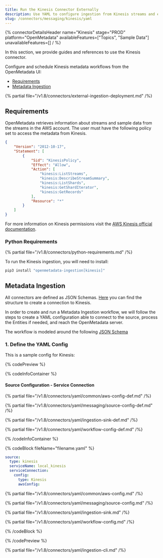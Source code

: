 ```yaml
---
title: Run the Kinesis Connector Externally
description: Use YAML to configure ingestion from Kinesis streams and extract topic, schema, and lineage metadata.
slug: /connectors/messaging/kinesis/yaml
---
```


{% connectorDetailsHeader
name="Kinesis"
stage="PROD"
platform="OpenMetadata"
availableFeatures=["Topics", "Sample Data"]
unavailableFeatures=[]
/ %}

In this section, we provide guides and references to use the Kinesis connector.

Configure and schedule Kinesis metadata workflows from the OpenMetadata UI:

- [Requirements](#requirements)
- [Metadata Ingestion](#metadata-ingestion)

{% partial file="/v1.8/connectors/external-ingestion-deployment.md" /%}

## Requirements

OpenMetadata retrieves information about streams and sample data from the streams in the AWS account.
The user must have the following policy set to access the metadata from Kinesis.

```json
{
    "Version": "2012-10-17",
    "Statement": [
        {
            "Sid": "KinesisPolicy",
            "Effect": "Allow",
            "Action": [
                "kinesis:ListStreams",
                "kinesis:DescribeStreamSummary",
                "kinesis:ListShards",
                "kinesis:GetShardIterator",
                "kinesis:GetRecords"
            ],
            "Resource": "*"
        }
    ]
}
```

For more information on Kinesis permissions visit the [AWS Kinesis official documentation](https://docs.aws.amazon.com/streams/latest/dev/controlling-access.html).

### Python Requirements

{% partial file="/v1.8/connectors/python-requirements.md" /%}

To run the Kinesis ingestion, you will need to install:

```bash
pip3 install "openmetadata-ingestion[kinesis]"
```

## Metadata Ingestion

All connectors are defined as JSON Schemas.
[Here](https://github.com/open-metadata/OpenMetadata/blob/main/openmetadata-spec/src/main/resources/json/schema/entity/services/connections/messaging/kinesisConnection.json)
you can find the structure to create a connection to Kinesis.

In order to create and run a Metadata Ingestion workflow, we will follow
the steps to create a YAML configuration able to connect to the source,
process the Entities if needed, and reach the OpenMetadata server.

The workflow is modeled around the following
[JSON Schema](https://github.com/open-metadata/OpenMetadata/blob/main/openmetadata-spec/src/main/resources/json/schema/metadataIngestion/workflow.json)

### 1. Define the YAML Config

This is a sample config for Kinesis:

{% codePreview %}

{% codeInfoContainer %}

#### Source Configuration - Service Connection

{% partial file="/v1.8/connectors/yaml/common/aws-config-def.md" /%}

{% partial file="/v1.8/connectors/yaml/messaging/source-config-def.md" /%}

{% partial file="/v1.8/connectors/yaml/ingestion-sink-def.md" /%}

{% partial file="/v1.8/connectors/yaml/workflow-config-def.md" /%}

{% /codeInfoContainer %}

{% codeBlock fileName="filename.yaml" %}


```yaml {% isCodeBlock=true %}
source:
  type: kinesis
  serviceName: local_kinesis
  serviceConnection:
    config:
      type: Kinesis
      awsConfig:
```

{% partial file="/v1.8/connectors/yaml/common/aws-config.md" /%}

{% partial file="/v1.8/connectors/yaml/messaging/source-config.md" /%}

{% partial file="/v1.8/connectors/yaml/ingestion-sink.md" /%}

{% partial file="/v1.8/connectors/yaml/workflow-config.md" /%}

{% /codeBlock %}

{% /codePreview %}

{% partial file="/v1.8/connectors/yaml/ingestion-cli.md" /%}
